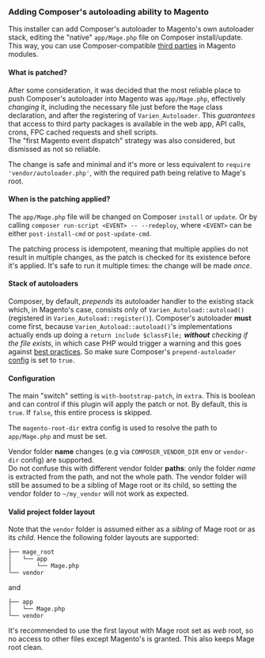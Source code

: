 ### Adding Composer's autoloading ability to Magento

This installer can add Composer's autoloader to Magento's own autoloader 
stack, editing the "native" 
`app/Mage.php` file on Composer install/update. This way, you can use 
Composer-compatible [third parties](https://packagist.org/) in Magento modules.

#### What is patched?
After some consideration, it was decided that the most reliable place to push 
Composer's autoloader into Magento was `app/Mage.php`, effectively _changing_ it, 
including the necessary file just before the `Mage` class declaration, and after 
the registering of `Varien_Autoloader`. This _guarantees_ that access to third party 
packages is available in the web app, API calls, crons, FPC cached requests and shell scripts.       
The "first Magento event dispatch" strategy was also considered, but dismissed as not so reliable.  

The change is safe and minimal and it's more or less equivalent to
`require 'vendor/autoloader.php'`, with the required path being relative to Mage's root.

#### When is the patching applied?
The `app/Mage.php` file will be changed on Composer `install` or `update`. Or by calling `composer run-script <EVENT> -- --redeploy`, where `<EVENT>` can be either `post-install-cmd` or `post-update-cmd`.

The patching process is idempotent, meaning that multiple applies do not result in
multiple changes, as the patch is checked for its existence before it's applied.
It's safe to run it multiple times: the change will be made _once_.

#### Stack of autoloaders
Composer, by default, _prepends_ its autoloader handler to the existing stack which, 
in Magento's case, consists only of `Varien_Autoload::autoload()` 
(registered in `Varien_Autoload::register()`). Composer's autoloader **must** come
first, because `Varien_Autoload::autoload()`'s implementations actually ends up
doing a `return include $classFile;` _**without** checking if the file exists_, in which
case PHP would trigger a warning and this goes against [best practices](https://github.com/php-fig/fig-standards/blob/812b66522d9b6928a76f722de24531c2f6f044bd/accepted/PSR-4-autoloader-meta.md#41-chosen-approach). So make sure Composer's `prepend-autoloader`
[config](https://getcomposer.org/doc/04-schema.md#config) is set to `true`.

#### Configuration
The main "switch" setting is `with-bootstrap-patch`, in `extra`.
This is boolean and can control if this plugin will apply the patch or not.
By default, this is `true`. If `false`, this entire process is skipped.

The `magento-root-dir` extra config is used to resolve the path to `app/Mage.php` and must be set.

Vendor folder **name** changes (e.g via `COMPOSER_VENDOR_DIR` env or `vendor-dir` config) are supported.  
Do not confuse this with different vendor folder **paths**: only the folder _name_ is extracted from
 the path, and not the whole path. The vendor folder will still be assumed to be a sibling of Mage root
 or its child, so setting the vendor folder to `~/my_vendor` will not work as expected.

#### Valid project folder layout
Note that the `vendor` folder is assumed either as a _sibling_ of Mage root or as its _child_.
Hence the following folder layouts are supported:
```
├── mage_root
│   └── app
│       └── Mage.php
└── vendor
```
and
```
├── app
│   └── Mage.php
└── vendor
```
It's recommended to use the first layout with Mage root set as _web_ root, 
so no access to other files except Magento's is granted. This also keeps Mage root clean. 
